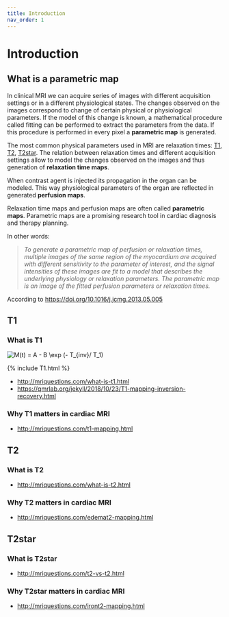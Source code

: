 ```yaml
---
title: Introduction
nav_order: 1
---
```


# Introduction

## What is a parametric map

In clinical MRI we can acquire series of images with different acquisition settings or in a different physiological states. The changes observed on the images correspond to change of certain physical or physiological parameters. If the model of this change is known, a mathematical procedure called fitting can be performed to extract the parameters from the data. If this procedure is performed in every pixel a **parametric map** is generated.

The most common physical parameters used in MRI are relaxation times: [T1](#T1), [T2](#T2), [T2star](#T2star). The relation between relaxation times and different acquisition settings allow to model the changes observed on the images and thus generation of **relaxation time maps**.

When contrast agent is injected its propagation in the organ can be modeled. This way physiological parameters of the organ are reflected in generated **perfusion maps**.

Relaxation time maps and perfusion maps are often called **parametric maps**. Parametric maps are a promising research tool in cardiac diagnosis and therapy planning.

In other words:
> *To generate a parametric map of perfusion or relaxation times, multiple images of the same region of the myocardium are acquired with different sensitivity to the parameter of interest, and the signal intensities of these images are fit to a model that describes the underlying physiology or relaxation parameters. The parametric map is an image of the fitted perfusion parameters or relaxation times.*

According to <https://doi.org/10.1016/j.jcmg.2013.05.005>

## T1

### What is T1
<!-- <https://www.codecogs.com/latex/eqneditor.php> -->
<img src="https://latex.codecogs.com/svg.latex?\inline&space;​M(t)&space;=&space;A&space;-&space;B&space;\exp&space;(-&space;T_{inv}/&space;T_1)" title="​M(t) = A - B \exp (- T_{inv}/ T_1)" />

{% include T1.html %}

* <http://mriquestions.com/what-is-t1.html>
* <https://qmrlab.org/jekyll/2018/10/23/T1-mapping-inversion-recovery.html>

### Why T1 matters in cardiac MRI
* <http://mriquestions.com/t1-mapping.html>

## T2

### What is T2
* <http://mriquestions.com/what-is-t2.html>

### Why T2 matters in cardiac MRI
* <http://mriquestions.com/edemat2-mapping.html>

## T2star

### What is T2star
* <http://mriquestions.com/t2-vs-t2.html>

### Why T2star matters in cardiac MRI
* <http://mriquestions.com/iront2-mapping.html>
